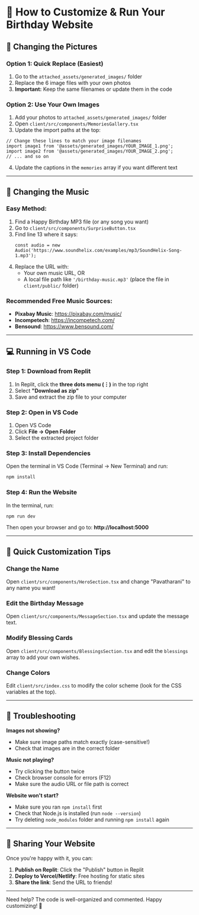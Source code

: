 # 🎉 How to Customize & Run Your Birthday Website

## 📸 Changing the Pictures

### Option 1: Quick Replace (Easiest)
1. Go to the `attached_assets/generated_images/` folder
2. Replace the 6 image files with your own photos
3. **Important:** Keep the same filenames or update them in the code

### Option 2: Use Your Own Images
1. Add your photos to `attached_assets/generated_images/` folder
2. Open `client/src/components/MemoriesGallery.tsx`
3. Update the import paths at the top:

```tsx
// Change these lines to match your image filenames
import image1 from '@assets/generated_images/YOUR_IMAGE_1.png';
import image2 from '@assets/generated_images/YOUR_IMAGE_2.png';
// ... and so on
```

4. Update the captions in the `memories` array if you want different text

---

## 🎵 Changing the Music

### Easy Method:
1. Find a Happy Birthday MP3 file (or any song you want)
2. Go to `client/src/components/SurpriseButton.tsx`
3. Find line 13 where it says:
   ```tsx
   const audio = new Audio('https://www.soundhelix.com/examples/mp3/SoundHelix-Song-1.mp3');
   ```
4. Replace the URL with:
   - Your own music URL, OR
   - A local file path like `'/birthday-music.mp3'` (place the file in `client/public/` folder)

### Recommended Free Music Sources:
- **Pixabay Music**: https://pixabay.com/music/
- **Incompetech**: https://incompetech.com/
- **Bensound**: https://www.bensound.com/

---

## 💻 Running in VS Code

### Step 1: Download from Replit
1. In Replit, click the **three dots menu (⋮)** in the top right
2. Select **"Download as zip"**
3. Save and extract the zip file to your computer

### Step 2: Open in VS Code
1. Open VS Code
2. Click **File → Open Folder**
3. Select the extracted project folder

### Step 3: Install Dependencies
Open the terminal in VS Code (Terminal → New Terminal) and run:

```bash
npm install
```

### Step 4: Run the Website
In the terminal, run:

```bash
npm run dev
```

Then open your browser and go to: **http://localhost:5000**

---

## 🎨 Quick Customization Tips

### Change the Name
Open `client/src/components/HeroSection.tsx` and change "Pavatharani" to any name you want!

### Edit the Birthday Message
Open `client/src/components/MessageSection.tsx` and update the message text.

### Modify Blessing Cards
Open `client/src/components/BlessingsSection.tsx` and edit the `blessings` array to add your own wishes.

### Change Colors
Edit `client/src/index.css` to modify the color scheme (look for the CSS variables at the top).

---

## 🚨 Troubleshooting

**Images not showing?**
- Make sure image paths match exactly (case-sensitive!)
- Check that images are in the correct folder

**Music not playing?**
- Try clicking the button twice
- Check browser console for errors (F12)
- Make sure the audio URL or file path is correct

**Website won't start?**
- Make sure you ran `npm install` first
- Check that Node.js is installed (run `node --version`)
- Try deleting `node_modules` folder and running `npm install` again

---

## 📱 Sharing Your Website

Once you're happy with it, you can:
1. **Publish on Replit**: Click the "Publish" button in Replit
2. **Deploy to Vercel/Netlify**: Free hosting for static sites
3. **Share the link**: Send the URL to friends!

---

Need help? The code is well-organized and commented. Happy customizing! 🎉
